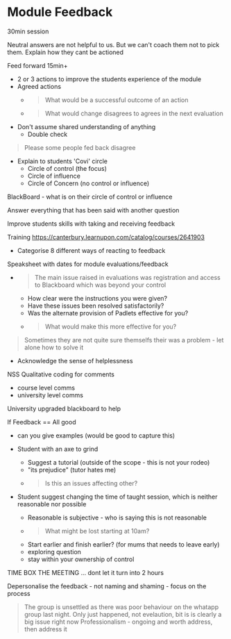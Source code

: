 Module Feedback
========



30min session

Neutral answers are not helpful to us. But we can't coach them not to pick them. Explain how they cant be actioned

Feed forward 15min+
* 2 or 3 actions to improve the students experience of the module
* Agreed actions
    * > What would be a successful outcome of an action
    * > What would change disagrees to agrees in the next evaluation
* Don't assume shared understanding of anything
    * Double check

> Please some people fed back disagree

* Explain to students 'Covi' circle
    * Circle of control (the focus)
    * Circle of influence
    * Circle of Concern (no control or influence)

BlackBoard - what is on their circle of control or influence

Answer everything that has been said with another question

Improve students skills with taking and receiving feedback

Training
https://canterbury.learnupon.com/catalog/courses/2641903
* Categorise 8 different ways of reacting to feedback

Speaksheet with dates for module evaluations/feedback


* > The main issue raised in evaluations was registration and access to Blackboard which was beyond your control
    * How clear were the instructions you were given?
    * Have these issues been resolved satisfactorily?
    * Was the alternate provision of Padlets effective for you?
    * > What would make this more effective for you?

> Sometimes they are not quite sure themselfs their was a problem - let alone how to solve it
* Acknowledge the sense of helplessness

NSS Qualitative coding for comments
* course level comms
* university level comms

University upgraded blackboard to help

If Feedback == All good
* can you give examples (would be good to capture this)

* Student with an axe to grind
    * Suggest a tutorial (outside of the scope - this is not your rodeo)
    * "its prejudice" (tutor hates me)
    * > Is this an issues affecting other?

* Student suggest changing the time of taught session, which is neither reasonable nor possible
    * Reasonable is subjective - who is saying this is not reasonable
    * > What might be lost starting at 10am?
    * Start earlier and finish earlier? (for mums that needs to leave early)
    * exploring question
    * stay within your ownership of control

TIME BOX THE MEETING ... dont let it turn into 2 hours

Depersonalise the feedback - not naming and shaming - focus on the process

> The group is unsettled as there was poor behaviour on the whatapp group last night. Only just happened, not evelaution, bit is is clearly a big issue right now
Professionalism - ongoing and worth address, then address it
